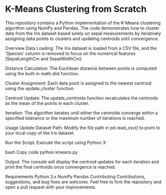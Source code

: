 # K-Means Clustering from Scratch
This repository contains a Python implementation of the K-Means clustering algorithm using NumPy and Pandas. The code demonstrates how to cluster data from the Iris dataset based solely on sepal measurements by iteratively assigning data points to clusters and updating centroids until convergence.

Overview
Data Loading:
The Iris dataset is loaded from a CSV file, and the 'Species' column is removed to focus on the numerical features (SepalLengthCm and SepalWidthCm).

Distance Calculation:
The Euclidean distance between points is computed using the built-in math.dist function.

Cluster Assignment:
Each data point is assigned to the nearest centroid using the update_cluster function.

Centroid Update:
The update_centroids function recalculates the centroids as the mean of the points in each cluster.

Iteration:
The algorithm iterates until either the centroids converge within a specified tolerance or the maximum number of iterations is reached.

Usage
Update Dataset Path:
Modify the file path in pd.read_csv() to point to your local copy of the Iris dataset.

Run the Script:
Execute the script using Python 3:

bash
Copy code
python kmeans.py

Output:
The console will display the centroid updates for each iteration and print the final centroids once convergence is reached.

Requirements
Python 3.x
NumPy
Pandas
Contributing
Contributions, suggestions, and bug fixes are welcome. Feel free to fork the repository and open a pull request with your improvements.
